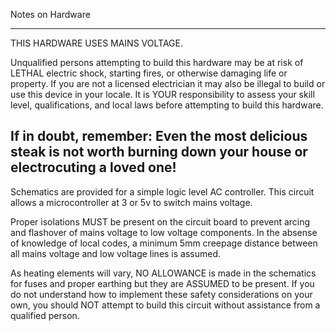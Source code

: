 Notes on Hardware

---
THIS HARDWARE USES MAINS VOLTAGE.

Unqualified persons attempting to build this hardware may be at risk of LETHAL electric shock, starting fires, or otherwise damaging life or property.
If you are not a licensed electrician it may also be illegal to build or use this device in your locale.
It is YOUR responsibility to assess your skill level, qualifications, and local laws before attempting to build this hardware.

If in doubt, remember: Even the most delicious steak is not worth burning down your house or electrocuting a loved one!
---

Schematics are provided for a simple logic level AC controller.
This circuit allows a microcontroller at 3 or 5v to switch mains voltage.

Proper isolations MUST be present on the circuit board to prevent arcing and flashover of mains voltage to low voltage components.
In the absense of knowledge of local codes, a minimum 5mm creepage distance between all mains voltage and low voltage lines is assumed.

As heating elements will vary, NO ALLOWANCE is made in the schematics for fuses and proper earthing but they are ASSUMED to be present.
If you do not understand how to implement these safety considerations on your own, you should NOT attempt to build this circuit without assistance from a qualified person.
